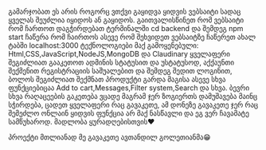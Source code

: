 გამარჯობათ ეს არის როგორც ვთქვი გაყიდვა ყიდვის ვებსაიტი სადაც ყველას შეუძლია იყიდოს ან გაყიდოს.
გაითვალისწინეთ რომ ვებსაიტი რომ ჩართოთ დაგჭირდებათ ტერმინალში cd backend და შემდეგ npm start ჩაწერა რომ ჩაირთოს ასევე რომ შეხვიდეთ ვებსაიტზე ჩაწერეთ ახალ ტაბში localhost:3000
ტექნოლოგიები მაქ გამოყენებული: Html,CSS,JavaScript,NodeJS,MongoDB და Claudinary
ყველაფერი შეგიძლიათ გააკეთოთ ადმინის სტატუსით და უსტატუსოდ, აქქაუნთი შექმენით რეგისტრაციის საშუალებით და შემდეგ შედით ლოგინით, ბოლოს შეგიძლიათ შექმნათ პროდუქტი
გარდა მაგისა ასევე სხვა ფუნქციებიცაა Add to cart,Messages,Filter system,Search და სხვა. ბევრი
სხვა რაღაცეების გაკეთება ვცადე მაგრამ ჯერ ზოგიერთს დამუშავება მაინც სჭირდება, ცადეთ ყველაფერი რაც გავაკეთე, ამ დონეზე გავაკეთე ჯერ რაც შემეძლო ონლაინ ყიდვის ფუნქცია არ მაქ ნასწავლი და ეგ ვერ ჩავამატე სამწუხაროდ.
მადლობა ყურადღებისთვის❤️

პროექტი მთლიანად მე გავაკეთე ავთანდილ გოლეთიანმა😁
